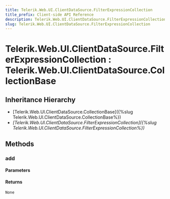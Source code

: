 ```yaml
---
title: Telerik.Web.UI.ClientDataSource.FilterExpressionCollection
title_prefix: Client-side API Reference
description: Telerik.Web.UI.ClientDataSource.FilterExpressionCollection
slug: Telerik.Web.UI.ClientDataSource.FilterExpressionCollection
---
```


# Telerik.Web.UI.ClientDataSource.FilterExpressionCollection : Telerik.Web.UI.ClientDataSource.CollectionBase 

## Inheritance Hierarchy

* [Telerik.Web.UI.ClientDataSource.CollectionBase]({%slug Telerik.Web.UI.ClientDataSource.CollectionBase%})
* *[Telerik.Web.UI.ClientDataSource.FilterExpressionCollection]({%slug Telerik.Web.UI.ClientDataSource.FilterExpressionCollection%})*


## Methods

###  add

#### Parameters

#### Returns

`None` 



